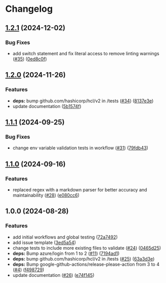 # Changelog

## [1.2.1](https://github.com/CloudNationHQ/terraform-azure-workflows/compare/v1.2.0...v1.2.1) (2024-12-02)


### Bug Fixes

* add switch statement and fix literal access to remove linting warnings ([#35](https://github.com/CloudNationHQ/terraform-azure-workflows/issues/35)) ([0ed8c0f](https://github.com/CloudNationHQ/terraform-azure-workflows/commit/0ed8c0fa0e26d0eacec5838d371190dbeaadbb53))

## [1.2.0](https://github.com/CloudNationHQ/terraform-azure-workflows/compare/v1.1.1...v1.2.0) (2024-11-26)


### Features

* **deps:** bump github.com/hashicorp/hcl/v2 in /tests ([#34](https://github.com/CloudNationHQ/terraform-azure-workflows/issues/34)) ([8137e3e](https://github.com/CloudNationHQ/terraform-azure-workflows/commit/8137e3e64836cfe461a18d115c496b626ca4894b))
* update documentation ([5b1574f](https://github.com/CloudNationHQ/terraform-azure-workflows/commit/5b1574fbbb5ad214f90965e779c502d93548db8f))

## [1.1.1](https://github.com/CloudNationHQ/terraform-azure-workflows/compare/v1.1.0...v1.1.1) (2024-09-25)


### Bug Fixes

* change env variable validation tests in workflow ([#31](https://github.com/CloudNationHQ/terraform-azure-workflows/issues/31)) ([79fdb43](https://github.com/CloudNationHQ/terraform-azure-workflows/commit/79fdb43e3044f5278313e23c5be6a5b3e9d9ff6c))

## [1.1.0](https://github.com/CloudNationHQ/terraform-azure-workflows/compare/v1.0.0...v1.1.0) (2024-09-16)


### Features

* replaced regex with a markdown parser for better accuracy and maintainability ([#28](https://github.com/CloudNationHQ/terraform-azure-workflows/issues/28)) ([e080cc6](https://github.com/CloudNationHQ/terraform-azure-workflows/commit/e080cc6da79ad7ed9e19357cb78b886b2269d179))

## 1.0.0 (2024-08-28)


### Features

* add initial workflows and global testing ([72a7492](https://github.com/CloudNationHQ/terraform-azure-workflows/commit/72a7492e358e69c230a3980156f1438a8f857fb2))
* add issue template ([3ed5a54](https://github.com/CloudNationHQ/terraform-azure-workflows/commit/3ed5a5402da4765b1362566af8b2cf640a1cc4f0))
* change tests to include more existing files to validate ([#24](https://github.com/CloudNationHQ/terraform-azure-workflows/issues/24)) ([0465d25](https://github.com/CloudNationHQ/terraform-azure-workflows/commit/0465d25697fe336429d45f66d2f5ec66637d5083))
* **deps:** Bump azure/login from 1 to 2 ([#11](https://github.com/CloudNationHQ/terraform-azure-workflows/issues/11)) ([7194ad1](https://github.com/CloudNationHQ/terraform-azure-workflows/commit/7194ad106cdfeb7e58ef07394be6f471f32c8048))
* **deps:** bump github.com/hashicorp/hcl/v2 in /tests ([#25](https://github.com/CloudNationHQ/terraform-azure-workflows/issues/25)) ([63a3d3e](https://github.com/CloudNationHQ/terraform-azure-workflows/commit/63a3d3e0876eb518f0b1b122da19633125320dd2))
* **deps:** Bump google-github-actions/release-please-action from 3 to 4 ([#4](https://github.com/CloudNationHQ/terraform-azure-workflows/issues/4)) ([f498729](https://github.com/CloudNationHQ/terraform-azure-workflows/commit/f498729b389409f51d028efdc168d6ce37816ceb))
* update documentation ([#26](https://github.com/CloudNationHQ/terraform-azure-workflows/issues/26)) ([e74f145](https://github.com/CloudNationHQ/terraform-azure-workflows/commit/e74f145e667972c4f6b8b0c8991a5c459602cc2b))
